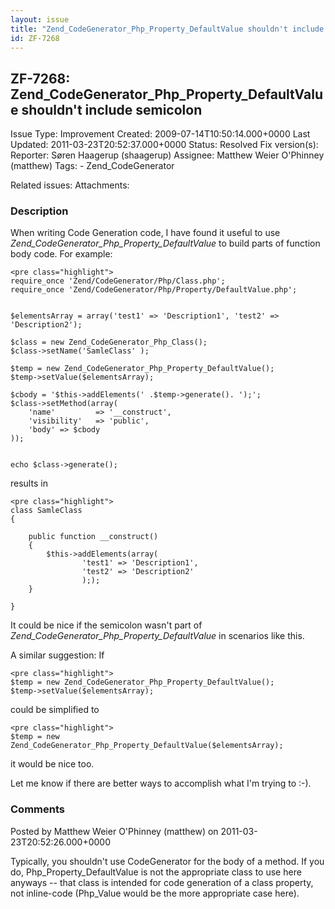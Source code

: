 ```yaml
---
layout: issue
title: "Zend_CodeGenerator_Php_Property_DefaultValue shouldn't include semicolon"
id: ZF-7268
---
```


ZF-7268: Zend\_CodeGenerator\_Php\_Property\_DefaultValue shouldn't include semicolon 
--------------------------------------------------------------------------------------

 Issue Type: Improvement Created: 2009-07-14T10:50:14.000+0000 Last Updated: 2011-03-23T20:52:37.000+0000 Status: Resolved Fix version(s): 
 Reporter:  Søren Haagerup (shaagerup)  Assignee:  Matthew Weier O'Phinney (matthew)  Tags: - Zend\_CodeGenerator
 
 Related issues: 
 Attachments: 
### Description

When writing Code Generation code, I have found it useful to use _Zend\_CodeGenerator\_Php\_Property\_DefaultValue_ to build parts of function body code. For example:

 
    <pre class="highlight">
    require_once 'Zend/CodeGenerator/Php/Class.php';
    require_once 'Zend/CodeGenerator/Php/Property/DefaultValue.php';
    
    
    $elementsArray = array('test1' => 'Description1', 'test2' => 'Description2');
    
    $class = new Zend_CodeGenerator_Php_Class();
    $class->setName('SamleClass' );
    
    $temp = new Zend_CodeGenerator_Php_Property_DefaultValue();
    $temp->setValue($elementsArray);
    
    $cbody = '$this->addElements(' .$temp->generate(). ');';
    $class->setMethod(array(
        'name'         => '__construct',
        'visibility'   => 'public',
        'body' => $cbody
    ));
    
    
    echo $class->generate();
    


results in

 
    <pre class="highlight">
    class SamleClass
    {
    
        public function __construct()
        {
            $this->addElements(array(
                    'test1' => 'Description1',
                    'test2' => 'Description2'
                    ););
        }
    
    }


It could be nice if the semicolon wasn't part of _Zend\_CodeGenerator\_Php\_Property\_DefaultValue_ in scenarios like this.

A similar suggestion: If

 
    <pre class="highlight"> 
    $temp = new Zend_CodeGenerator_Php_Property_DefaultValue();
    $temp->setValue($elementsArray);


could be simplified to

 
    <pre class="highlight">
    $temp = new Zend_CodeGenerator_Php_Property_DefaultValue($elementsArray);


it would be nice too.

Let me know if there are better ways to accomplish what I'm trying to :-).

 

 

### Comments

Posted by Matthew Weier O'Phinney (matthew) on 2011-03-23T20:52:26.000+0000

Typically, you shouldn't use CodeGenerator for the body of a method. If you do, Php\_Property\_DefaultValue is not the appropriate class to use here anyways -- that class is intended for code generation of a class property, not inline-code (Php\_Value would be the more appropriate case here).

 

 